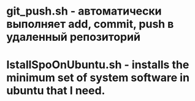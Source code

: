 # git_push.sh - автоматически выполняет add, commit, push в удаленный репозиторий
# IstallSpoOnUbuntu.sh - installs the minimum set of system software in ubuntu that I need.
